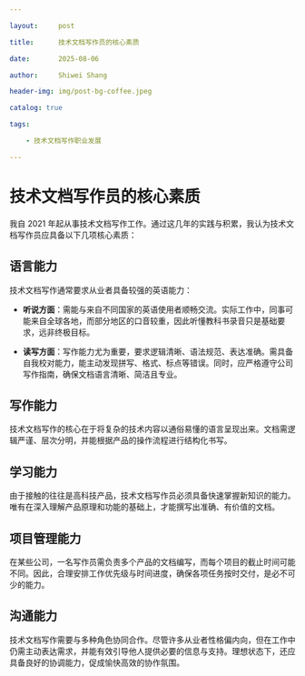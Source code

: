 ```yaml
---

layout:     post

title:      技术文档写作员的核心素质

date:       2025-08-06

author:     Shiwei Shang

header-img: img/post-bg-coffee.jpeg

catalog: true

tags:

    - 技术文档写作职业发展

---
```


# 技术文档写作员的核心素质

 

我自 2021 年起从事技术文档写作工作。通过这几年的实践与积累，我认为技术文档写作员应具备以下几项核心素质：

 

## 语言能力

 

技术文档写作通常要求从业者具备较强的英语能力：

 

- **听说方面**：需能与来自不同国家的英语使用者顺畅交流。实际工作中，同事可能来自全球各地，而部分地区的口音较重，因此听懂教科书录音只是基础要求，远非终极目标。

- **读写方面**：写作能力尤为重要，要求逻辑清晰、语法规范、表达准确。需具备自我校对能力，能主动发现拼写、格式、标点等错误。同时，应严格遵守公司写作指南，确保文档语言清晰、简洁且专业。

 

## 写作能力

 

技术文档写作的核心在于将复杂的技术内容以通俗易懂的语言呈现出来。文档需逻辑严谨、层次分明，并能根据产品的操作流程进行结构化书写。

 

## 学习能力

 

由于接触的往往是高科技产品，技术文档写作员必须具备快速掌握新知识的能力。唯有在深入理解产品原理和功能的基础上，才能撰写出准确、有价值的文档。

 

## 项目管理能力

 

在某些公司，一名写作员需负责多个产品的文档编写，而每个项目的截止时间可能不同。因此，合理安排工作优先级与时间进度，确保各项任务按时交付，是必不可少的能力。

 

## 沟通能力

 

技术文档写作需要与多种角色协同合作。尽管许多从业者性格偏内向，但在工作中仍需主动表达需求，并能有效引导他人提供必要的信息与支持。理想状态下，还应具备良好的协调能力，促成愉快高效的协作氛围。
